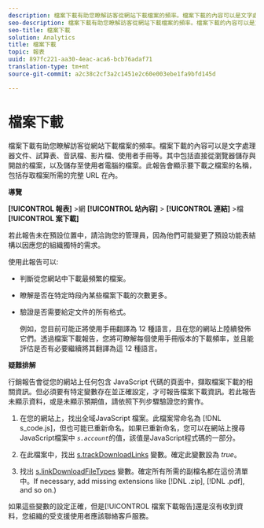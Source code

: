 ```yaml
---
description: 檔案下載有助您瞭解訪客從網站下載檔案的頻率。檔案下載的內容可以是文字處理器文件、試算表、音訊檔、影片檔、使用者手冊等。其中包括直接從瀏覽器儲存與開啟的檔案，以及儲存至使用者電腦的檔案。此報告會顯示要下載之檔案的名稱，包括存取檔案所需的完整 URL 在內。
seo-description: 檔案下載有助您瞭解訪客從網站下載檔案的頻率。檔案下載的內容可以是文字處理器文件、試算表、音訊檔、影片檔、使用者手冊等。其中包括直接從瀏覽器儲存與開啟的檔案，以及儲存至使用者電腦的檔案。此報告會顯示要下載之檔案的名稱，包括存取檔案所需的完整 URL 在內。
seo-title: 檔案下載
solution: Analytics
title: 檔案下載
topic: 報表
uuid: 897fc221-aa30-4eac-aca6-bcb76adaf71
translation-type: tm+mt
source-git-commit: a2c38c2cf3a2c1451e2c60e003ebe1fa9bfd145d

---
```



# 檔案下載

檔案下載有助您瞭解訪客從網站下載檔案的頻率。檔案下載的內容可以是文字處理器文件、試算表、音訊檔、影片檔、使用者手冊等。其中包括直接從瀏覽器儲存與開啟的檔案，以及儲存至使用者電腦的檔案。此報告會顯示要下載之檔案的名稱，包括存取檔案所需的完整 URL 在內。

**導覽**

**[!UICONTROL 報表]** &gt;網 **[!UICONTROL 站內容]** &gt; **[!UICONTROL 連結]** &gt;檔 **[!UICONTROL 案下載]**

若此報告未在預設位置中，請洽詢您的管理員，因為他們可能變更了預設功能表結構以因應您的組織獨特的需求。

使用此報告可以:

* 判斷從您網站中下載最頻繁的檔案。
* 瞭解是否在特定時段內某些檔案下載的次數更多。
* 驗證是否需要給定文件的所有格式。

   例如，您目前可能正將使用手冊翻譯為 12 種語言，且在您的網站上陸續發佈它們。透過檔案下載報告，您將可瞭解每個使用手冊版本的下載頻率，並且能評估是否有必要繼續將其翻譯為這 12 種語言。

**疑難排解**

行銷報告會從您的網站上任何包含 JavaScript 代碼的頁面中，擷取檔案下載的相關資訊。但必須要有特定變數存在並正確設定，才可報告檔案下載資訊。若此報告未顯示資料，或是未顯示預期值，請依照下列步驟驗證您的實作。

1. 在您的網站上，找出全域JavaScript 檔案。此檔案常命名為 [!DNL s_code.js]，但也可能已重新命名。如果已重新命名，您可以在網站上搜尋JavaScript檔案中 *`s.account`*&#x200B;的值，該值是JavaScript程式碼的一部分。

1. 在此檔案中，找出 [s.trackDownloadLinks](https://marketing.adobe.com/resources/help/en_US/sc/implement/c_trackdownllinks.html) 變數。確定此變數設為 *true*。

1. 找出 [s.linkDownloadFileTypes](https://marketing.adobe.com/resources/help/en_US/sc/implement/c_linkdownfiletypes.html) 變數。確定所有所需的副檔名都在這份清單中。If necessary, add missing extensions like [!DNL .zip], [!DNL .pdf], and so on.)

如果這些變數的設定正確，但是[!UICONTROL 檔案下載報告]還是沒有收到資料，您組織的受支援使用者應該聯絡客戶服務。
